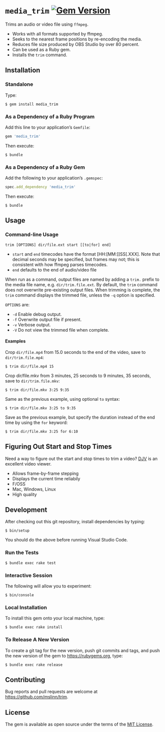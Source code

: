 # `media_trim` [![Gem Version](https://badge.fury.io/rb/media_trim.svg)](https://badge.fury.io/rb/media_trim)

Trims an audio or video file using `ffmpeg`.

* Works with all formats supported by ffmpeg.
* Seeks to the nearest frame positions by re-encoding the media.
* Reduces file size produced by OBS Studio by over 80 percent.
* Can be used as a Ruby gem.
* Installs the `trim` command.


## Installation

### Standalone

Type:

```shell
$ gem install media_trim
```

### As a Dependency of a Ruby Program

Add this line to your application&rsquo;s `Gemfile`:

```ruby
gem 'media_trim'
```

Then execute:

```shell
$ bundle
```

### As a Dependency of a Ruby Gem

Add the following to your application&rsquo;s `.gemspec`:

```ruby
spec.add_dependency 'media_trim'
```

Then execute:

```shell
$ bundle
```

## Usage

### Command-line Usage

```shell
trim [OPTIONS] dir/file.ext start [[to|for] end]
```

* `start` and `end` timecodes have the format [HH:[MM:]]SS[.XXX].
  Note that decimal seconds may be specified, but frames may not;
  this is consistent with how ffmpeg parses timecodes.
* `end` defaults to the end of audio/video file

When run as a command, output files are named by adding a `trim.` prefix to the media file name,
e.g. `dir/trim.file.ext`.
By default, the `trim` command does not overwrite pre-existing output files.
When trimming is complete, the `trim` command displays the trimmed file,
unless the `-q` option is specified.

`OPTIONS` are:

* `-d` Enable debug output.
* `-f` Overwrite output file if present.
* `-v` Verbose output.
* `-V` Do not view the trimmed file when complete.


#### Examples

Crop `dir/file.mp4` from 15.0 seconds to the end of the video, save to `dir/trim.file.mp4`:

```shell
$ trim dir/file.mp4 15
```

Crop dir/file.mkv from 3 minutes, 25 seconds to 9 minutes, 35 seconds, save to `dir/trim.file.mkv`:

```shell
$ trim dir/file.mkv 3:25 9:35
```

Same as the previous example, using optional `to` syntax:

```shell
$ trim dir/file.mkv 3:25 to 9:35
```

Save as the previous example, but specify the duration instead of the end time by using the `for` keyword:

```shell
$ trim dir/file.mkv 3:25 for 6:10
```


## Figuring Out Start and Stop Times

Need a way to figure out the start and stop times to trim a video?
[DJV](https://darbyjohnston.github.io/DJV/) is an excellent video viewer.

* Allows frame-by-frame stepping
* Displays the current time reliabily
* F/OSS
* Mac, Windows, Linux
* High quality


## Development

After checking out this git repository, install dependencies by typing:

```shell
$ bin/setup
```

You should do the above before running Visual Studio Code.


### Run the Tests

```shell
$ bundle exec rake test
```


### Interactive Session

The following will allow you to experiment:

```shell
$ bin/console
```


### Local Installation

To install this gem onto your local machine, type:

```shell
$ bundle exec rake install
```


### To Release A New Version

To create a git tag for the new version, push git commits and tags,
and push the new version of the gem to https://rubygems.org, type:

```shell
$ bundle exec rake release
```


## Contributing

Bug reports and pull requests are welcome at https://github.com/mslinn/trim.


## License

The gem is available as open source under the terms of the [MIT License](https://opensource.org/licenses/MIT).
